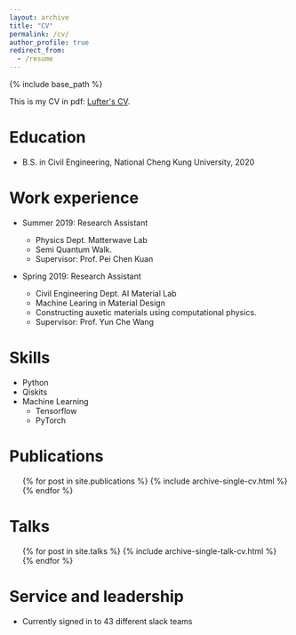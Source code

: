 ```yaml
---
layout: archive
title: "CV"
permalink: /cv/
author_profile: true
redirect_from:
  - /resume
---
```


{% include base_path %}

This is my CV in pdf: [Lufter's CV](https://lufter.github.io/files/lufter_cv.pdf).

Education
======
* B.S. in Civil Engineering, National Cheng Kung University, 2020


Work experience
======
* Summer 2019: Research Assistant
  * Physics Dept. Matterwave Lab
  * Semi Quantum Walk.
  * Supervisor: Prof. Pei Chen Kuan

* Spring 2019: Research Assistant
  * Civil Engineering Dept. AI Material Lab
  * Machine Learing in Material Design
  * Constructing auxetic materials using computational physics.
  * Supervisor: Prof. Yun Che Wang
  
Skills
======
* Python
* Qiskits
* Machine Learning
  * Tensorflow
  * PyTorch

Publications
======
  <ul>{% for post in site.publications %}
    {% include archive-single-cv.html %}
  {% endfor %}</ul>
  
Talks
======
  <ul>{% for post in site.talks %}
    {% include archive-single-talk-cv.html %}
  {% endfor %}</ul>
  
  
Service and leadership
======
* Currently signed in to 43 different slack teams
